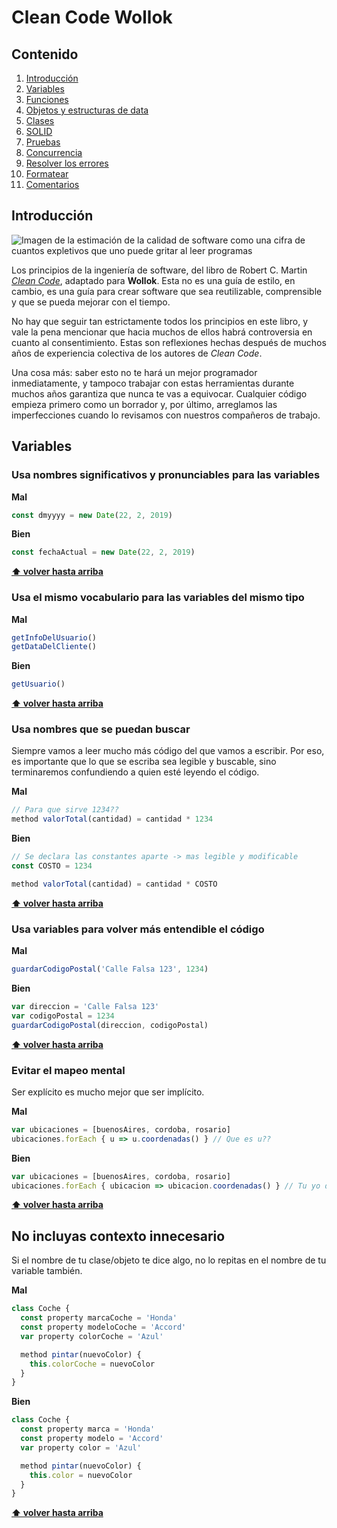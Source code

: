# Clean Code Wollok

## Contenido
  1. [Introducción](#introducción)
  2. [Variables](#variables)
  3. [Funciones](#funciones)
  4. [Objetos y estructuras de data](#objetos-y-estructuras-de-data)
  5. [Clases](#clases)
  6. [SOLID](#solid)
  7. [Pruebas](#pruebas)
  8. [Concurrencia](#concurrencia)
  9. [Resolver los errores](#resolver-los-errores)
  10. [Formatear](#formatear)
  11. [Comentarios](#comentarios)

## Introducción

![Imagen de la estimación de la calidad de software como una cifra 
de cuantos expletivos que uno puede gritar al leer programas](http://www.osnews.com/images/comics/wtfm.jpg)

Los principios de la ingeniería de software, del libro de Robert C. Martin [*Clean Code*](https://www.amazon.com/Clean-Code-Handbook-Software-Craftsmanship/dp/0132350882), adaptado para **Wollok**. Esta no es una guía de estilo, en cambio, es una guía para crear software que sea reutilizable, comprensible y que se pueda mejorar con el tiempo.

No hay que seguir tan estrictamente todos los principios en este libro, y vale la pena mencionar que hacia muchos de ellos habrá controversia en cuanto al consentimiento. Estas son reflexiones hechas después de muchos años de experiencia colectiva de los autores de *Clean Code*.

Una cosa más: saber esto no te hará un mejor programador inmediatamente, y tampoco trabajar con estas herramientas durante muchos años garantiza que nunca te vas a equivocar. Cualquier código empieza primero como un borrador y, por último, arreglamos las imperfecciones cuando lo revisamos con nuestros compañeros de trabajo.

## **Variables**
### Usa nombres significativos y pronunciables para las variables

**Mal**
```javascript
const dmyyyy = new Date(22, 2, 2019)
```

**Bien**
```javascript
const fechaActual = new Date(22, 2, 2019)
```

**[⬆ volver hasta arriba](#contenido)**

### Usa el mismo vocabulario para las variables del mismo tipo

**Mal**
```javascript
getInfoDelUsuario()
getDataDelCliente()
```

**Bien**
```javascript
getUsuario()
```

**[⬆ volver hasta arriba](#contenido)**

### Usa nombres que se puedan buscar

Siempre vamos a leer mucho más código del que vamos a escribir. Por eso, es importante que lo que se escriba sea legible y buscable, sino terminaremos confundiendo a quien esté leyendo el código.

**Mal**
```javascript
// Para que sirve 1234??
method valorTotal(cantidad) = cantidad * 1234
```

**Bien**
```javascript
// Se declara las constantes aparte -> mas legible y modificable
const COSTO = 1234

method valorTotal(cantidad) = cantidad * COSTO
```

**[⬆ volver hasta arriba](#contenido)**

### Usa variables para volver más entendible el código

**Mal**
```javascript
guardarCodigoPostal('Calle Falsa 123', 1234)
```
**Bien**
```javascript
var direccion = 'Calle Falsa 123'
var codigoPostal = 1234
guardarCodigoPostal(direccion, codigoPostal)
```

**[⬆ volver hasta arriba](#contenido)**

### Evitar el mapeo mental
Ser explícito es mucho mejor que ser implícito.

**Mal**
```javascript
var ubicaciones = [buenosAires, cordoba, rosario]
ubicaciones.forEach { u => u.coordenadas() } // Que es u??
```

**Bien**
```javascript
var ubicaciones = [buenosAires, cordoba, rosario]
ubicaciones.forEach { ubicacion => ubicacion.coordenadas() } // Tu yo del futuro te lo va a agradecer
```

**[⬆ volver hasta arriba](#contenido)**

## No incluyas contexto innecesario
Si el nombre de tu clase/objeto te dice algo, no lo repitas en el nombre de tu variable también.

**Mal**
```javascript
class Coche {
  const property marcaCoche = 'Honda'
  const property modeloCoche = 'Accord'
  var property colorCoche = 'Azul'

  method pintar(nuevoColor) {
    this.colorCoche = nuevoColor
  }
}
```

**Bien**
```javascript
class Coche {
  const property marca = 'Honda'
  const property modelo = 'Accord'
  var property color = 'Azul'

  method pintar(nuevoColor) {
    this.color = nuevoColor
  }
}
```

**[⬆ volver hasta arriba](#contenido)**